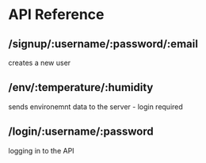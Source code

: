 # API Reference 

## /signup/:username/:password/:email 

creates a new user 

## /env/:temperature/:humidity 

sends environemnt data to the server - login required 

## /login/:username/:password 

logging in to the API 